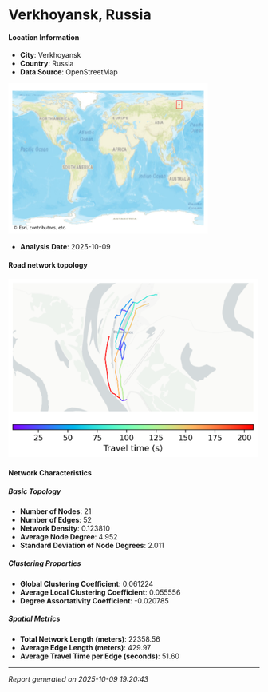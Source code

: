 # Verkhoyansk, Russia

#### Location Information

- **City**: Verkhoyansk
- **Country**: Russia
- **Data Source**: OpenStreetMap
<img src="Verkhoyansk_location.png" alt="Verkhoyansk Location Map" width="400" />

- **Analysis Date**: 2025-10-09

#### Road network topology

<img src="Verkhoyansk_network_map.png" alt="Verkhoyansk Road Network Map" width="500"/>

#### Network Characteristics

##### Basic Topology

- **Number of Nodes**: 21
- **Number of Edges**: 52
- **Network Density**: 0.123810
- **Average Node Degree**: 4.952
- **Standard Deviation of Node Degrees**: 2.011

##### Clustering Properties

- **Global Clustering Coefficient**: 0.061224
- **Average Local Clustering Coefficient**: 0.055556
- **Degree Assortativity Coefficient**: -0.020785

##### Spatial Metrics

- **Total Network Length (meters)**: 22358.56
- **Average Edge Length (meters)**: 429.97
- **Average Travel Time per Edge (seconds)**: 51.60

---
*Report generated on 2025-10-09 19:20:43*
